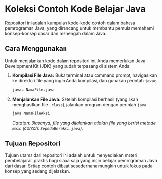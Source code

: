 # Koleksi Contoh Kode Belajar Java

Repositori ini adalah kumpulan kode-kode contoh dalam bahasa pemrograman Java, yang dirancang untuk membantu pemula memahami konsep-konsep dasar dan menengah dalam Java.


## Cara Menggunakan

Untuk menjalankan kode dalam repositori ini, Anda memerlukan Java Development Kit (JDK) yang sudah terpasang di sistem Anda.

1.  **Kompilasi File Java:**
    Buka terminal atau command prompt, navigasikan ke direktori file yang ingin Anda kompilasi, dan gunakan perintah `javac`.
    ```bash
    javac NamaFile.java
    ```
2.  **Menjalankan File Java:**
    Setelah kompilasi berhasil (yang akan menghasilkan file `.class`), jalankan program dengan perintah `java`.
    ```bash
    java NamaFileAksi
    ```
    *Catatan: Biasanya, file yang dijalankan adalah file yang berisi metode `main` (contoh: `SepedaBeraksi.java`).*

## Tujuan Repositori

Tujuan utama dari repositori ini adalah untuk menyediakan materi pembelajaran praktis bagi siapa saja yang ingin belajar pemrograman Java dari dasar. Setiap contoh dibuat sesederhana mungkin untuk fokus pada konsep yang sedang dijelaskan.
